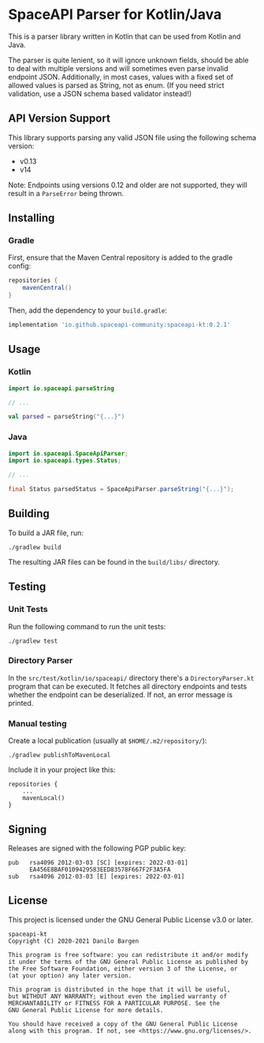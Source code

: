 # SpaceAPI Parser for Kotlin/Java

This is a parser library written in Kotlin that can be used from Kotlin and
Java.

The parser is quite lenient, so it will ignore unknown fields, should be able
to deal with multiple versions and will sometimes even parse invalid endpoint
JSON. Additionally, in most cases, values with a fixed set of allowed values is
parsed as String, not as enum. (If you need strict validation, use a JSON
schema based validator instead!)


## API Version Support

This library supports parsing any valid JSON file using the following schema version:

- v0.13
- v14

Note: Endpoints using versions 0.12 and older are not supported, they will
result in a `ParseError` being thrown.


## Installing

### Gradle

First, ensure that the Maven Central repository is added to the gradle config:

```groovy
repositories {
    mavenCentral()
}
```

Then, add the dependency to your `build.gradle`:

```groovy
implementation 'io.github.spaceapi-community:spaceapi-kt:0.2.1'
```


## Usage

### Kotlin

```kotlin
import io.spaceapi.parseString

// ...

val parsed = parseString("{...}")
```

### Java

```java
import io.spaceapi.SpaceApiParser;
import io.spaceapi.types.Status;

// ...

final Status parsedStatus = SpaceApiParser.parseString("{...}");
```


## Building

To build a JAR file, run:

    ./gradlew build

The resulting JAR files can be found in the `build/libs/` directory.


## Testing

### Unit Tests

Run the following command to run the unit tests:

    ./gradlew test

### Directory Parser

In the `src/test/kotlin/io/spaceapi/` directory there's a `DirectoryParser.kt`
program that can be executed. It fetches all directory endpoints and tests
whether the endpoint can be deserialized. If not, an error message is printed.

### Manual testing

Create a local publication (usually at `$HOME/.m2/repository/`):

    ./gradlew publishToMavenLocal

Include it in your project like this:

    repositories {
        ...
        mavenLocal()
    }


## Signing

Releases are signed with the following PGP public key:

    pub   rsa4096 2012-03-03 [SC] [expires: 2022-03-01]
          EA456E8BAF0109429583EED83578F667F2F3A5FA
    sub   rsa4096 2012-03-03 [E] [expires: 2022-03-01]


## License

This project is licensed under the GNU General Public License v3.0 or later.

    spaceapi-kt
    Copyright (C) 2020-2021 Danilo Bargen

    This program is free software: you can redistribute it and/or modify
    it under the terms of the GNU General Public License as published by
    the Free Software Foundation, either version 3 of the License, or
    (at your option) any later version.

    This program is distributed in the hope that it will be useful,
    but WITHOUT ANY WARRANTY; without even the implied warranty of
    MERCHANTABILITY or FITNESS FOR A PARTICULAR PURPOSE. See the
    GNU General Public License for more details.

    You should have received a copy of the GNU General Public License
    along with this program. If not, see <https://www.gnu.org/licenses/>.
